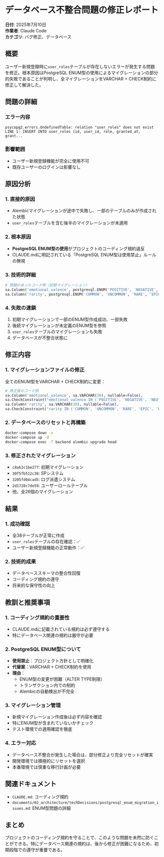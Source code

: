 # データベース不整合問題の修正レポート
**日付**: 2025年7月10日  
**作業者**: Claude Code  
**カテゴリ**: バグ修正、データベース

## 概要
ユーザー新規登録時に`user_roles`テーブルが存在しないエラーが発生する問題を修正。根本原因はPostgreSQL ENUM型の使用によるマイグレーションの部分的失敗であることが判明し、全マイグレーションをVARCHAR + CHECK制約に修正して解決した。

## 問題の詳細

### エラー内容
```
psycopg2.errors.UndefinedTable: relation "user_roles" does not exist
LINE 1: INSERT INTO user_roles (id, user_id, role, granted_at, grant...
```

### 影響範囲
- ユーザー新規登録機能が完全に使用不可
- 既存ユーザーのログインは影響なし

## 原因分析

### 1. 直接的原因
- Alembicマイグレーションが途中で失敗し、一部のテーブルのみが作成された状態
- `user_roles`テーブルを含む後半のマイグレーションが未適用

### 2. 根本原因
- **PostgreSQL ENUM型の使用**がプロジェクトのコーディング規約違反
- CLAUDE.mdに明記されている「PostgreSQL ENUM型は使用禁止」ルールの無視

### 3. 技術的詳細
```python
# 問題のあったコード例（初期マイグレーション）
sa.Column('emotional_valence', postgresql.ENUM('POSITIVE', 'NEGATIVE', 'NEUTRAL', 'MIXED', name='emotionalvalence'), nullable=False),
sa.Column('rarity', postgresql.ENUM('COMMON', 'UNCOMMON', 'RARE', 'EPIC', 'LEGENDARY', name='rarity'), nullable=False),
```

### 4. 失敗の連鎖
1. 初期マイグレーションで一部のENUM型作成成功、一部失敗
2. 後続マイグレーションが未定義のENUM型を参照
3. `user_roles`テーブルのマイグレーションも失敗
4. データベースが不整合状態に

## 修正内容

### 1. マイグレーションファイルの修正
全てのENUM型をVARCHAR + CHECK制約に変更：

```python
# 修正後のコード例
sa.Column('emotional_valence', sa.VARCHAR(20), nullable=False),
sa.CheckConstraint("emotional_valence IN ('POSITIVE', 'NEGATIVE', 'NEUTRAL', 'MIXED')", name='check_emotional_valence'),
sa.Column('rarity', sa.VARCHAR(20), nullable=False),
sa.CheckConstraint("rarity IN ('COMMON', 'UNCOMMON', 'RARE', 'EPIC', 'LEGENDARY')", name='check_rarity'),
```

### 2. データベースのリセットと再構築
```bash
docker-compose down -v
docker-compose up -d
docker-compose exec -T backend alembic upgrade head
```

### 3. 修正されたマイグレーション
- `c8ab2c1be277`: 初期マイグレーション
- `30f5fb512c38`: SPシステム
- `3205fd04cad5`: ログ派遣システム
- `2d1728c7de59`: ユーザーロールテーブル
- 他、全26個のマイグレーション

## 結果

### 1. 成功確認
- 全38テーブルが正常に作成
- `user_roles`テーブルの存在確認：✅
- ユーザー新規登録機能の正常動作：✅

### 2. 技術的成果
- データベーススキーマの整合性回復
- コーディング規約の遵守
- 将来的な保守性の向上

## 教訓と推奨事項

### 1. コーディング規約の重要性
- CLAUDE.mdに記載されている規約は必ず遵守する
- 特にデータベース関連の規約は厳守が必要

### 2. PostgreSQL ENUM型について
- **使用禁止**：プロジェクト方針として明確化
- **代替案**：VARCHAR + CHECK制約を使用
- **理由**：
  - ENUM型の変更が困難（ALTER TYPE制限）
  - トランザクション内での制約
  - Alembicの自動検出が不完全

### 3. マイグレーション管理
- 新規マイグレーション作成後は必ず内容を確認
- 特にENUM型が含まれていないかチェック
- テスト環境での適用確認を徹底

### 4. エラー対応
- データベース不整合が発生した場合は、部分修正より完全リセットが確実
- 開発環境では積極的にリセットを選択
- 本番環境では慎重な移行計画が必要

## 関連ドキュメント
- `CLAUDE.md`: コーディング規約
- `documents/02_architecture/techDecisions/postgresql_enum_migration_issues.md`: ENUM型問題の詳細

## まとめ
プロジェクトのコーディング規約を守ることで、このような問題を未然に防ぐことができる。特にデータベース関連の規約は、後から修正が困難になるため、初期段階での遵守が重要である。